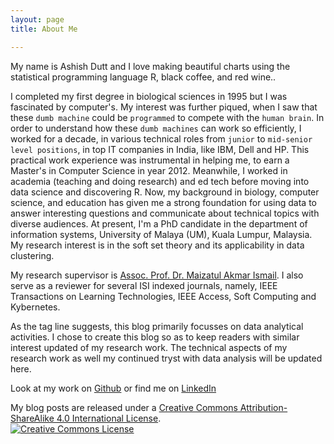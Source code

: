```yaml
---
layout: page
title: About Me

---
```


My name is Ashish Dutt and I love making beautiful charts using the statistical programming language R, black coffee, and red wine..

I completed my first degree in biological sciences in 1995 but I was fascinated by computer's. My interest was further piqued, when I saw that these `dumb machine` could be `programmed` to compete with the `human brain`. In order to understand how these `dumb machines` can work so efficiently,  I worked  for a decade, in various technical roles from `junior` to `mid-senior level positions`, in top IT companies in India, like IBM, Dell and HP. This practical work experience was instrumental in helping me, to earn a Master's in Computer Science in year 2012. Meanwhile, I worked in academia (teaching and doing research) and ed tech before moving into data science and discovering R. Now, my background in biology, computer science, and education has given me a strong foundation for using data to answer interesting questions and communicate about technical topics with diverse audiences. At present, I'm a PhD candidate in the department of information systems, University of Malaya (UM), Kuala Lumpur, Malaysia. My research interest is in the soft set theory and its applicability in data clustering. 

My research supervisor is [Assoc. Prof. Dr. Maizatul Akmar Ismail](https://umexpert.um.edu.my/maizatul). I also serve as a reviewer for several ISI indexed journals, namely, IEEE Transactions on Learning Technologies, IEEE Access, Soft Computing and Kybernetes.

As the tag line suggests, this blog primarily focusses on data analytical activities. I chose to create this blog so as to keep readers with similar interest updated of my research work. The technical aspects of my research work as well my continued tryst with data analysis will be updated here. 

Look at my work on [Github](https://github.com/duttashi/) or find me on [LinkedIn](https://my.linkedin.com/in/duttashish)

My blog posts are released under a [Creative Commons Attribution-ShareAlike 4.0 International License](http://creativecommons.org/licenses/by-sa/4.0/).
<br /><a rel="license" href="https://creativecommons.org/licenses/by-sa/4.0/"><img alt="Creative Commons License" style="border-width:0" src="https://i.creativecommons.org/l/by-sa/4.0/88x31.png" /></a><br />
